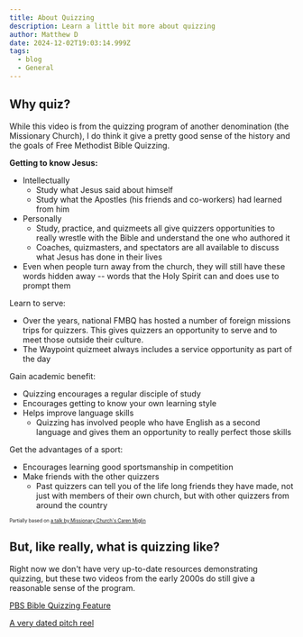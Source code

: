 ```yaml
---
title: About Quizzing
description: Learn a little bit more about quizzing
author: Matthew D
date: 2024-12-02T19:03:14.999Z
tags:
  - blog
  - General
---
```

## Why quiz?

While this video is from the quizzing program of another denomination (the Missionary Church), I do think it give a pretty good sense of the history and the goals of Free Methodist Bible Quizzing.


**Getting to know Jesus:**
- Intellectually
  - Study what Jesus said about himself
  - Study what the Apostles (his friends and co-workers) had learned from him
- Personally
  - Study, practice, and quizmeets all give quizzers opportunities to really wrestle with the Bible and understand the one who authored it
  - Coaches, quizmasters, and spectators are all available to discuss what Jesus has done in their lives
- Even when people turn away from the church, they will still have these words hidden away -- words that the Holy Spirit can and does use to prompt them

Learn to serve:
- Over the years, national FMBQ has hosted a number of foreign missions trips for quizzers. This gives quizzers an opportunity to serve and to meet those outside their culture.
- The Waypoint quizmeet always includes a service opportunity as part of the day

Gain academic benefit:
- Quizzing encourages a regular disciple of study
- Encourages getting to know your own learning style
- Helps improve language skills
  - Quizzing has involved people who have English as a second language and gives them an opportunity to really perfect those skills

Get the advantages of a sport:
- Encourages learning good sportsmanship in competition
- Make friends with the other quizzers
  - Past quizzers can tell you of the life long friends they have made, not just with members of their own church, but with other quizzers from around the country

<div style="font-size: .6em">Partially based on <a href="https://photos.google.com/share/AF1QipOLyrnMYB18OPh0rlLuHaS2SZ3MVMQNUpBibA3bttFMgkCSiJSdBXmWiZ2dUPMdMg/photo/AF1QipNeLu926F2c6nAZ5kyvGk73rBZgb0PWHjce80Uh?key=OE4yc2pIOFh5bTRlVVRhOXFlM2tnZVBlQVRRZk1n">a talk by Missionary Church's Caren Miglin</a></div>



## But, like really, what is quizzing like?

Right now we don't have very up-to-date resources demonstrating quizzing, but these two videos from the early 2000s do still give a reasonable sense of the program.

[PBS Bible Quizzing Feature](https://youtu.be/fAqzGwSMYFI)

[A very dated pitch reel](https://youtu.be/3XH0TiG5ndI)
